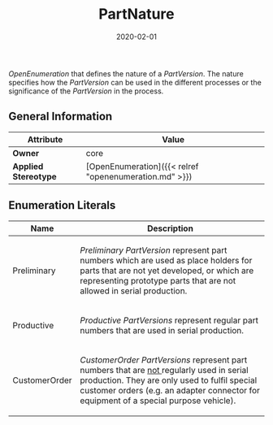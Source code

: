 ﻿---
title: PartNature
toc: false
type: specs
date: "2020-02-01"
draft: false
specification: VEC
version: 1.2.0
documentType: "Recommendation"
elementType: Class
classes:
  - PartNature
menu_name: vec-1.2.0
---
<p> <i>OpenEnumeration</i> that defines the nature of a <i>PartVersion</i>. The nature specifies how the <i>PartVersion </i>can be used in the different processes or the significance of the <i>PartVersion</i> in the process.       </p>

## General Information

| Attribute               | Value |
|-------------------------|-------|
| **Owner**               | core |
| **Applied Stereotype**  | [OpenEnumeration]({{< relref "openenumeration.md" >}})<br/>  |

## Enumeration Literals
| Name          | **Description** |
|---------------|-----------------|
| Preliminary | <p> <i>Preliminary</i> <i>PartVersion</i> represent part numbers which are used as place holders for parts that are not yet developed, or which are representing prototype parts that are not allowed in serial production.      </p> |
| Productive | <p> <i>Productive</i> <i>PartVersions</i> represent regular part numbers that are used in serial production.      </p> |
| CustomerOrder | <p> <i>CustomerOrder</i> <i>PartVersions</i> represent part numbers that are <u>not </u>regularly used in serial production. They are only used to fulfil special customer orders (e.g. an adapter connector for equipment of a special purpose vehicle).      </p> |
